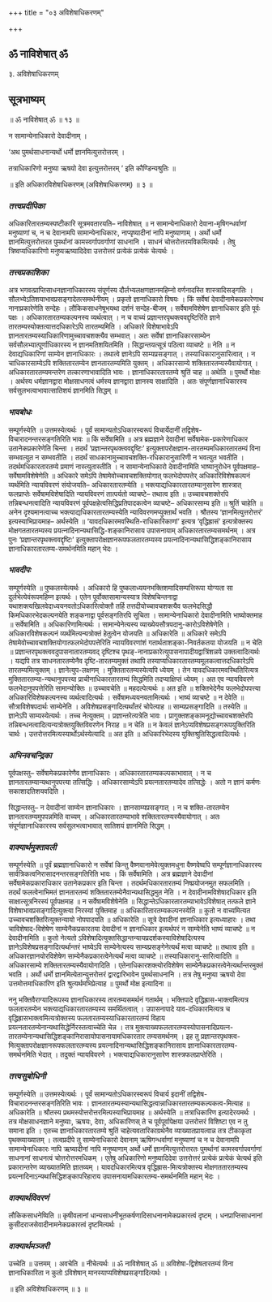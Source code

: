 +++
title = "०३ अविशेषाधिकरणम्"

+++


## ॐ नाविशेषात् ॐ

३. अविशेषाधिकरणम्

## **सूत्रभाष्यम्**

॥ ॐ नाविशेषात् ॐ ॥ १३ ॥

न सामान्येनाधिकारो देवादीनाम् ।

‘अथ पुमर्थसाधनान्यर्थो धर्मो ज्ञानमित्युत्तरोत्तरम् ।

तत्राधिकारिणो मनुष्या ऋषयो देवा इत्युत्तरोत्तरम् ’ इति कौण्डिन्यश्रुतिः ॥

॥ इति अधिकारविशेषाधिकरणम् (अविशेषाधिकरणम्) ॥ ३ ॥

### ***तत्त्वप्रदीपिका***

अधिकारितारतम्यस्पष्टीकारि सूत्रमवतारयति– नाविशेषात् ॥ न सामान्येनाधिकारो देवाना-मृषिगन्धर्वाणां मनुष्याणां च, न च देवानामपि सामान्येनाधिकारः, नाप्यृष्यादीनां नापि मनुष्याणाम् । अर्थो धर्मो ज्ञानमित्युत्तरोत्तरत पुमर्थानां कामस्वर्गापवर्गाणां साधनानि । साधनं चोत्तरोत्तरमविकमित्यर्थः । तेषु त्रिष्वप्यधिकारिणो मनुष्यऋष्यादिदेवा उत्तरोत्तरं प्रत्येकं प्रत्येकं चेत्यर्थः ।

### ***तत्त्वप्रकाशिका***

अत्र भगवत्प्राप्तिसाधनज्ञानाधिकारस्य संपूर्णस्य दौर्लभ्यलक्षणज्ञानमहिम्नो वर्णनादस्ति शास्त्रादिसङ्गतिः । सौलभ्येऽतिशयाभावप्रसङ्गादेतत्समर्थनीयम् । प्रकृतो ज्ञानाधिकारो विषयः । किं सर्वेषां देवादीनामेकप्रकारेणाथ नानाप्रकारेणेति सन्देहः । लौकिकसाधनेषूभयथा दर्शनं सन्देह-बीजम् । सर्वेषामविशेषेण ज्ञानाधिकार इति पूर्वः पक्षः । अधिकारतारतम्यकल्पनस्य व्यर्थत्वात् । न च वाच्यं प्रज्ञान्तरपृथक्त्ववद्दृष्टिरिति ज्ञाने तारतम्यस्योक्तत्वात्तदधिकारेऽपि तारतम्यमिति । अधिकारे विशेषाभावेऽपि ज्ञानतारतम्यस्याधिकारिणामुच्चावचशक्त्यैव सम्भवात् । अतः सर्वेषां ज्ञानाधिकारसाम्येन सर्वसौलभ्यात्पूर्णाधिकारस्य न ज्ञानमतिशयितमिति । सिद्धान्तयत्सूत्रं पठित्वा व्याचष्टे ॥ नेति ॥ न देवाद्यधिकारिणां साम्येन ज्ञानाधिकारः । तथात्वे ज्ञानेऽपि साम्यप्रसङ्गात् । तस्याधिकारानुसारित्वात् । न चाधिकारसाम्येऽपि शक्तितारतम्येन ज्ञानतारतम्यमिति युक्तम् । अधिकारसाम्ये शक्तितारतम्यस्यैवायोगात् । अधिकारतारतम्यमन्तरेण तत्कारणाभावादिति भावः । ज्ञानाधिकारतारतम्ये श्रुतिं चाह ॥ अथेति ॥ पुमर्थो मोक्षः । अर्थस्य धर्मज्ञानद्वारा मोक्षसाधनत्वं धर्मस्य ज्ञानद्वारा ज्ञानस्य साक्षादिति । अतः संपूर्णज्ञानाधिकारस्य सर्वसुलभत्वाभावात्सातिशयं ज्ञानमिति सिद्धम् ॥

### ***भावबोधः***

सम्पूर्णस्येति ॥ उत्तमस्येत्यर्थः । पूर्वं सामान्यतोऽधिकारस्वरूपं विचार्येदानीं तद्विशेष-विचारादनन्तरसङ्गतिरिति भावः ॥ किं सर्वेषामिति ॥ अत्र ब्रह्मज्ञाने देवादीनां सर्वेषामेक-प्रकारेणाधिकार उतानेकप्रकारेणेति चिन्ता । तदर्थं ‘प्रज्ञान्तरपृथक्त्ववद्दृष्टिः’ इत्युक्तापरोक्षज्ञान-तारतम्यमधिकारतारतम्यं विना सम्भवत्युत न सम्भवतीति । तदर्थं साधकानामुच्चावचशक्ति-रधिकारानुसारिणी न भवत्युत भवतीति । तदर्थमधिकारतारतम्ये प्रमाणं नास्त्युतास्तीति । न सामान्येनाधिकारो देवादीनामिति भाष्यानुरोधेन पूर्वपक्षमाह– सर्वेषामविशेषेणेति ॥ अधिकारे समेऽपि तेषामेवोच्चावचशक्तियोगात् फलभेदोपपत्तेर् अधिकारिविशेषकल्पनं व्यर्थमिति न्यायविवरणं संयोजयति– अधिकारतारतम्येति ॥ भक्त्याद्यधिकारतारतम्यानुसारेण शास्त्रात् फलप्राप्तेः सर्वेषामविशेषादिति न्यायविवरणं तात्पर्यतो व्याचष्टे– तथात्व इति ॥ उच्चावचशक्तेरपि तन्निबन्धनत्वादिति न्यायविवरणं पूर्वपक्षहेत्वसिद्धिप्रतिपादकत्वेन व्याचष्टे– अधिकारसाम्य इति ॥ श्रुतिं चाहेति ॥ अनेन दृश्यमानत्वाच्च भक्त्याद्यधिकारतारतम्यस्येति न्याविवरणमप्युक्तार्थं भवति । श्रौतस्य ‘ज्ञानमित्युत्तरोत्तरं’ इत्यस्याभिप्रायमाह– अर्थस्येति ॥ ‘यावदधिकारमवस्थिति-राधिकारिकाणां’ इत्यत्र ‘वृद्धिह्रासं’ इत्यत्रोक्तस्य मोक्षगततारतम्यस्य प्रयत्नादिनान्यथासिद्धि-शङ्कानिरासाय उपासनायाम् अधिकारतारतम्यसमर्थनम् । अत्र पुनः ‘प्रज्ञान्तरपृथक्त्ववद्दृष्टिः’ इत्युक्तापरोक्षज्ञानरूपफलतारतम्यस्य प्रयत्नादिनान्यथासिद्धिशङ्कानिरासाय ज्ञानाधिकारतारतम्य-समर्थनमिति महान् भेदः ।

### ***भावदीपः***

सम्पूर्णस्येति ॥ पुष्कलस्येत्यर्थः । अधिकारो हि पुष्कलाध्ययनभक्तिशमादिसम्पत्तिरूपा योग्यता सा दुर्लभेत्येवंरूपमहिम्न इत्यर्थः । एतेन पूर्वोक्तसामान्यस्यात्र विशेषचिन्तनाद्वा यथाशक्त्यखिलवेदाध्ययनवतोऽधिकारित्वोक्तौ तर्हि तत्तदीयोच्चावचशक्त्यैव फलभेदसिद्धौ किमधिकारभेदकल्पनयेति शङ्कनाद्वा पूर्वसङ्गतिरपि सूचिता । सामान्येनाधिकारो देवादीनामिति भाष्योक्तमाह ॥ सर्वेषामिति ॥ अधिकारिणामित्यर्थः । सामान्येनेत्यस्य व्याख्येयसौत्रपदानु-कारोऽविशेषेणेति । अधिकारविशेषकल्पनं व्यर्थमित्यन्यत्रोक्तं हेतुत्वेन योजयति ॥ अधिकारेति ॥ अधिकारे समेऽपि तेषामेवोच्चावचशक्तियोगात्फलभेदोपपत्तेरिति न्यायविवरणांशं गतार्थताशङ्का-निवर्तकतया योजयति ॥ न चेति ॥ प्रज्ञान्तरपृथक्त्ववदुपासनातारतम्यवद् दृष्टिश्च पृथङ्-नानाप्रकारेत्युपासनापादीयद्वात्रिंशन्नये उक्तत्वादित्यर्थः । यद्यपि तत्र साधनतारतम्येनैव दृष्टि-तारतम्यमुक्तं तथापि तस्याप्यधिकारतारतम्यमूलकत्वात्तदधिकारेऽपि तारतम्यमित्युक्तम् । ज्ञानेत्युप-लक्षणम् । मुक्तितारतम्यस्येत्यपि ध्येयम् । तेन यावदधिकारमवस्थितिरित्यत्र मुक्तितारतम्या-न्यथानुपपत्त्या प्राचीनाधिकारतारतम्यं सिद्धमिति तदप्याक्षिप्तं ध्येयम् । अत एव न्यायविवरणे फलभेदानुपपत्तेरिति सामान्योक्तिः ॥ उच्चावचेति ॥ महदल्पेत्यर्थः ॥ अत इति ॥ शक्तिभेदेनैव फलभेदोपपत्त्या अधिकारिविशेषकल्पनस्य व्यर्थत्वादित्यर्थः । सर्वेषामध्ययनवतामित्यर्थः । भाष्यं व्याचष्टे ॥ न देवेति ॥ सौत्राविशेषपदार्थः साम्येनेति । अविशेषप्रसङ्गादित्यर्थांतरं चोपेत्याह ॥ साम्यप्रसङ्गादिति ॥ तस्येति ॥ ज्ञानेऽपि साम्यस्येत्यर्थः । तच्च नेत्युक्तम् । प्रज्ञान्तरेत्यत्रेति भावः । प्रागुक्तशङ्कामनूद्योच्चावचशक्तेरपि तन्निबन्धनत्वादित्यन्यत्रोक्तयुक्तिविवरणेन निराह ॥ न चेति ॥ न केवलं ज्ञानेऽप्यविशेषप्रसङ्गरूपयुक्तिरिति चार्थः । उत्तरोत्तरमित्यस्यार्थोऽर्थस्येत्यादि ॥ अत इति ॥ अधिकारिभेदस्य युक्तिश्रुतिसिद्धत्वादित्यर्थः ।

### ***अभिनवचन्द्रिका***

पूर्वपक्षस्तु– सर्वेषामेकप्रकारेणैव ज्ञानाधिकारः । अधिकारतारतम्यकल्पकाभावात् । न च ज्ञानतारतम्यान्यथानुपपत्त्या तत्सिद्धिः । अधिकारसाम्येऽपि प्रयत्नतारतम्यादेव तत्सिद्धेः । अतो न ज्ञानं कर्मणः सकाशादतिशयवदिति ।

सिद्धान्तस्तु– न देवादीनां साम्येन ज्ञानाधिकारः । ज्ञानसाम्यप्रसङ्गात् । न च शक्ति-तारतम्येन ज्ञानतारतम्यमुपपन्नमिति वाच्यम् । अधिकारतारतम्याभावे शक्तितारतम्यस्यैवायोगात् । अतः संपूर्णज्ञानाधिकारस्य सर्वसुलभत्वाभावात् सातिशयं ज्ञानमिति सिद्धम् ।

### ***वाक्यार्थमुक्तावली***

सम्पूर्णस्येति ॥ पूर्वं ब्रह्मज्ञानाधिकारो न सर्वेषां किन्तु वैष्णवानामेवेत्युक्तमधुना वैष्णवेष्वपि सम्पूर्णज्ञानाधिकारस्य सार्वत्रिकत्वनिरासादनन्तरसङ्गतिरिति भावः । किं सर्वेषामिति । अत्र ब्रह्मज्ञाने देवादीनां सर्वेषामेकप्रकाराधिकार उतानेकप्रकार इति चिन्ता । तदर्थमधिकारतारतम्यं निष्प्रयोजनमुत सफलमिति । तदर्थं फलत्वेनाभिमतं ज्ञानतारतम्यं शक्तितारतम्येनैवान्यथासिद्धमुत नेति । न देवादीनामविशेषादधिकार इति साक्षात्सूत्रनिरस्यं पूर्वपक्षमाह ॥ न सर्वेषामविशेषेनेति ॥ सिद्धान्तेऽधिकारतारतम्याभावेऽविशेषात् तत्फले ज्ञाने विशेषाभावप्रसङ्गादित्युक्त्या निरस्यां युक्तिमाह ॥ अधिकारितारतम्यकल्पनस्येति ॥ कुतो न वाच्यमित्यत उच्चावचशक्तिरित्युक्तन्यायो नोपपादयति ॥ अधिकारेति ॥ सूत्रे देवादीनां ज्ञानाधिकार इत्यध्याहारः । तथा चाविशेषाद-विशेषेण साम्येनैकप्रकारतया देवादीनां न ज्ञानाधिकार इत्यर्थपरं न साम्येनेति भाष्यं व्याचष्टे ॥ न देवादीनामिति ॥ कुतो नेत्यतो ऽविशेषादित्युक्तसिद्धान्तन्यायप्रदर्शकस्याविशेषादित्यस्य ज्ञानेऽविशेषप्रसङ्गादित्यर्थान्तरं भाष्येऽपि साम्येनेत्यस्य साम्यप्रसङ्गेनेत्यर्थं मत्वा व्याचष्टे ॥ तथात्व इति ॥ अधिकारज्ञानयोरविशेषेण साम्येनैकप्रकारत्वेनेत्यर्थं मत्वा व्याचष्टे ॥ तस्याधिकारानु-सारित्वादिति ॥ अधिकारसाम्ये शक्तितारतम्यस्यैवायोगादिति । एतेनाधिकारशक्त्योरविशेषेण साम्येनैकप्रकारत्वेनेत्यर्थान्तरमुक्तं भवति । अर्थो धर्मो ज्ञानमित्येतान्युत्तरोत्तरं द्वारद्वारिभावेन पुमर्थसाधनानि । तत्र तेषु मनुष्या ऋषयो देवा उत्तमोत्तमाधिकारिण इति श्रुत्यर्थमभिप्रेत्याह ॥ पुमर्थो मोक्ष इत्यादिना ॥

ननु भक्तिवैराग्यादिरूपस्य ज्ञानाधिकारस्य तारतम्यसमर्थनं गतार्थम् । भक्तिपादे वृद्धिह्रास-भाक्त्वमित्यत्र फलतारतम्येन भक्त्याद्यधिकारतारतम्यस्य समर्थितत्वात् । उपासनापादे याव-दधिकारमित्यत्र च वृद्धिह्रासभाक्त्वमित्यत्रोक्तस्य फलतारतम्यस्याधिकारतारतम्यं विहाय प्रयत्नतारतम्येनान्यथासिद्धेर्निरस्तत्वाच्चेति चेन्न । तत्र मुक्त्याख्यफलतारतम्यस्योपासनादिप्रयत्न-तारतम्येनान्यथासिद्धिशङ्कानिरासायोपासनायामधिकारतार तम्यसमर्थनम् । इह तु प्रज्ञान्तरपृथक्त्व-मित्युक्तापरोक्षज्ञानरूपफलतारतम्यस्य प्रयत्नादिनान्यथासिद्धिशङ्कानिरासाय ज्ञानाधिकारतारतम्य-समर्थनमिति भेदात् । तदुक्तं न्यायविवरणे । भक्त्याद्यधिकारानुसारेण शास्त्रफलप्राप्तेरिति ।

### ***तत्त्वसुबोधिनी***

सम्पूर्णस्येति ॥ उत्तमस्येत्यर्थः । पूर्वं सामान्यतोऽधिकारस्वरूपं विचार्य इदानीं तद्विशेष-विचारादनन्तरसङ्गतिरिति भावः । ज्ञानतारतम्यस्यान्यथासिद्धत्वान्नाधिकारतारतम्यकल्पकत्व-मित्याह ॥ अधिकारेति ॥ श्रौतस्य प्रथमस्योत्तरोत्तरमित्यस्याभिप्रायमाह ॥ अर्थस्येति ॥ तत्राधिकारिण इत्यादेरयमर्थः । तत्र मोक्षसाधनज्ञाने मनुष्याः, ऋषयः, देवाः, अधिकारिणस् ते च पूर्वपूर्वापेक्षया उत्तरोत्तरं विशिष्टा एव न तु समाना इति । एतच्च ज्ञानाधिकारतारतम्ये श्रुतिं चाहेत्यवतारिकाग्रथेनैव व्याख्यातप्रायत्वान्न तत्र टीकाकृता पृथक्व्याख्यातम् । तत्वप्रदीपे तु साम्येनाधिकारो देवानाम् ऋषिगन्धर्वाणां मनुष्याणां च न च देवानामपि सामान्येनाधिकारः नापि ऋष्यादीनां नापि मनुष्याणाम् अर्थो धर्मो ज्ञानमित्युत्तरोत्तरतः पुमर्थानां कामस्वर्गापवर्गाणां साधनानां साधनत्वं चोत्तरोत्तरमधिकम् । एतेषु अधिकारिणो मनुष्यादिदेवा उत्तरोत्तरं प्रत्येकं प्रत्येकं चेत्यर्थ इति प्रकारान्तरेण व्याख्यातमिति ज्ञातव्यम् । यावदधिकारमित्यत्र वृद्धिह्रास-मित्यत्रोक्तस्य मोक्षगततारतम्यस्य प्रयत्नादिनाऽन्यथासिद्धिशङ्कापरिहाराय उपासनायामधिकारतम्य-समर्थनमिति महान् भेदः ।

### ***वाक्यार्थविवरणं***

लौकिकसाधनेष्विति ॥ कृषीवलानां धान्यसाधनीभूतकर्षणादिसाधनानामेकप्रकारत्वं दृष्टम् । धनप्राप्तिसाधनानां कुसीदराजसेवादीनामनेकप्रकारत्वं दृष्टमित्यर्थः ।

### ***वाक्यार्थमञ्जरी***

उच्चेति ॥ उत्तमम् । अवचेति ॥ नीचेत्यर्थः ॥ ॐ नाविशेषात् ॐ ॥ अविशेषा-द्विशेषतारतम्यं विना ज्ञानाधिकारिता न कुतो ऽविशेषान् मानस्याप्यविशेषप्रसङ्गादित्यर्थः ।

॥ इति अविशेषाधिकरणम् ॥ ३ ॥



